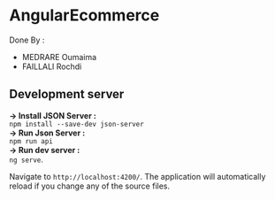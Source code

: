 # AngularEcommerce

Done By : <br /> 
<ul>
	<li>MEDRARE Oumaima</li>
	<li>	FAILLALI Rochdi</li>
</ul>


## Development server
**-> Install JSON Server :** <br />
`npm install --save-dev json-server`  <br />
**-> Run Json Server :** <br />
`npm run api` <br />
**-> Run dev server :**  <br />
`ng serve`. <br />

Navigate to `http://localhost:4200/`. The application will automatically reload if you change any of the source files. <br />

